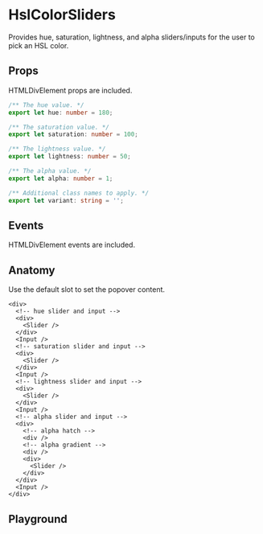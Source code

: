 <script>
    import Link from '$lib/Link.svelte';
    import Playground from './HslColorSlidersPlayground.svelte';
</script>

# HslColorSliders

Provides hue, saturation, lightness, and alpha sliders/inputs for the user to pick an HSL color.

## Props

HTMLDivElement props are included.

```ts
/** The hue value. */
export let hue: number = 180;

/** The saturation value. */
export let saturation: number = 100;

/** The lightness value. */
export let lightness: number = 50;

/** The alpha value. */
export let alpha: number = 1;

/** Additional class names to apply. */
export let variant: string = '';
```

## Events

HTMLDivElement events are included.

## Anatomy

Use the default slot to set the popover content.

```svelte
<div>
  <!-- hue slider and input -->
  <div>
    <Slider />
  </div>
  <Input />
  <!-- saturation slider and input -->
  <div>
    <Slider />
  </div>
  <Input />
  <!-- lightness slider and input -->
  <div>
    <Slider />
  </div>
  <Input />
  <!-- alpha slider and input -->
  <div>
    <!-- alpha hatch -->
    <div />
    <!-- alpha gradient -->
    <div />
    <div>
      <Slider />
    </div>
  </div>
  <Input />
</div>
```

## Playground

<Playground />
